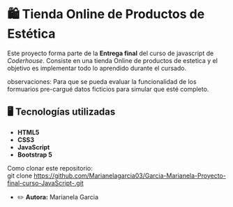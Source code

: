# 🛍️ Tienda Online de Productos de Estética
Este proyecto forma parte de la  **Entrega final** del curso de javascript de *Coderhouse*.
Consiste en una tienda Online de productos de estetica y el objetivo es implementar todo lo aprendido durante el cursado.

observaciones: Para que se pueda evaluar la funcionalidad de los formuarios pre-cargué datos ficticios para simular que esté completo. 

## 🖥️ Tecnologías utilizadas
- **HTML5**
- **CSS3**
- **JavaScript**
- **Bootstrap 5**

Como clonar este repositorio:  
git clone https://github.com/Marianelagarcia03/Garcia-Marianela-Proyecto-final-curso-JavaScript-.git

- ✏️ **Autora:** Marianela Garcia
